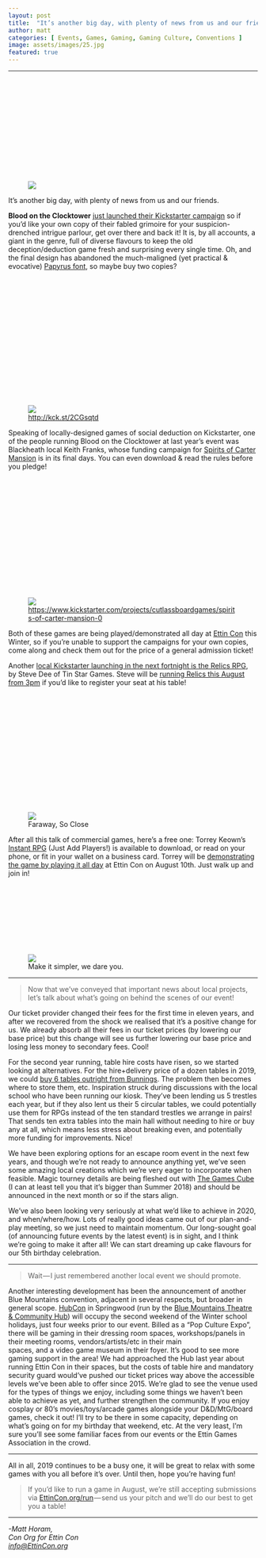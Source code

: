 ```yaml
---
layout: post
title:  "It’s another big day, with plenty of news from us and our friends."
author: matt
categories: [ Events, Games, Gaming, Gaming Culture, Conventions ]
image: assets/images/25.jpg
featured: true
---
```


<section name="6c21" class="section section--body section--first"><div class="section-divider"><hr class="section-divider"></div><div class="section-content"><div class="section-inner sectionLayout--insetColumn"><figure name="5a78" id="5a78" class="graf graf--figure graf--leading"><div class="aspectRatioPlaceholder is-locked" style="max-width: 600px; max-height: 294px;"><div class="aspectRatioPlaceholder-fill" style="padding-bottom: 49%;"></div><img class="graf-image" data-image-id="1*3Q6BvBN9bygywBdI9xlKoQ.gif" data-width="600" data-height="294" data-is-featured="true" src="https://cdn-images-1.medium.com/max/800/1*3Q6BvBN9bygywBdI9xlKoQ.gif"></div></figure><p name="1563" id="1563" class="graf graf--p graf-after--figure">It’s another big day, with plenty of news from us and our friends.</p><p name="c2ec" id="c2ec" class="graf graf--p graf-after--p"><strong class="markup--strong markup--p-strong">Blood on the Clocktower</strong> <a href="http://kck.st/2CGsqtd" data-href="http://kck.st/2CGsqtd" class="markup--anchor markup--p-anchor" rel="noopener" target="_blank">just launched their Kickstarter campaign</a> so if you’d like your own copy of their fabled grimoire for your suspicion-drenched intrigue parlour, get over there and back it! It is, by all accounts, a giant in the genre, full of diverse flavours to keep the old deception/deduction game fresh and surprising every single time. Oh, and the final design has abandoned the much-maligned (yet practical &amp; evocative) <a href="https://www.vulture.com/2018/10/a-year-after-snls-papyrus-sketch-avatar-picks-a-new-font.html" data-href="https://www.vulture.com/2018/10/a-year-after-snls-papyrus-sketch-avatar-picks-a-new-font.html" class="markup--anchor markup--p-anchor" rel="noopener" target="_blank">Papyrus font</a>, so maybe buy two copies?</p><figure name="8f87" id="8f87" class="graf graf--figure graf-after--p"><div class="aspectRatioPlaceholder is-locked" style="max-width: 680px; max-height: 414px;"><div class="aspectRatioPlaceholder-fill" style="padding-bottom: 60.9%;"></div><img class="graf-image" data-image-id="1*qBePOrq1BvjSe81KqpPRYg.png" data-width="680" data-height="414" src="https://cdn-images-1.medium.com/max/800/1*qBePOrq1BvjSe81KqpPRYg.png"></div><figcaption class="imageCaption"><a href="http://kck.st/2CGsqtd" data-href="http://kck.st/2CGsqtd" class="markup--anchor markup--figure-anchor" rel="nofollow noopener" target="_blank">http://kck.st/2CGsqtd</a></figcaption></figure><p name="4dd0" id="4dd0" class="graf graf--p graf-after--figure">Speaking of locally-designed games of social deduction on Kickstarter, one of the people running Blood on the Clocktower at last year’s event was Blackheath local Keith Franks, whose funding campaign for <a href="https://www.kickstarter.com/projects/cutlassboardgames/spirits-of-carter-mansion-0" data-href="https://www.kickstarter.com/projects/cutlassboardgames/spirits-of-carter-mansion-0" class="markup--anchor markup--p-anchor" rel="noopener" target="_blank">Spirits of Carter Mansion</a> is in its final days. You can even download &amp; read the rules before you pledge!</p><figure name="8add" id="8add" class="graf graf--figure graf-after--p"><div class="aspectRatioPlaceholder is-locked" style="max-width: 682px; max-height: 390px;"><div class="aspectRatioPlaceholder-fill" style="padding-bottom: 57.199999999999996%;"></div><img class="graf-image" data-image-id="1*U0ujzLqZOCQSeG0-w8rVJw.png" data-width="682" data-height="390" src="https://cdn-images-1.medium.com/max/800/1*U0ujzLqZOCQSeG0-w8rVJw.png"></div><figcaption class="imageCaption"><a href="https://www.kickstarter.com/projects/cutlassboardgames/spirits-of-carter-mansion-0" data-href="https://www.kickstarter.com/projects/cutlassboardgames/spirits-of-carter-mansion-0" class="markup--anchor markup--figure-anchor" rel="noopener" target="_blank">https://www.kickstarter.com/projects/cutlassboardgames/spirits-of-carter-mansion-0</a></figcaption></figure><p name="1dc0" id="1dc0" class="graf graf--p graf-after--figure">Both of these games are being played/demonstrated all day at <a href="https://EttinCon.org" data-href="https://EttinCon.org" class="markup--anchor markup--p-anchor" rel="noopener" target="_blank">Ettin Con</a> this Winter, so if you’re unable to support the campaigns for your own copies, come along and check them out for the price of a general admission ticket!</p><p name="675a" id="675a" class="graf graf--p graf-after--p">Another <a href="https://www.kickstarter.com/projects/stevedee/relics-a-game-of-angels/" data-href="https://www.kickstarter.com/projects/stevedee/relics-a-game-of-angels/" class="markup--anchor markup--p-anchor" rel="noopener" target="_blank">local Kickstarter launching in the next fortnight is the Relics RPG</a>, by Steve Dee of Tin Star Games. Steve will be <a href="https://EttinCon.org/#RELICS" data-href="https://EttinCon.org/#RELICS" class="markup--anchor markup--p-anchor" rel="noopener" target="_blank">running Relics this August from 3pm</a> if you’d like to register your seat at his table!</p><figure name="5eef" id="5eef" class="graf graf--figure graf-after--p"><div class="aspectRatioPlaceholder is-locked" style="max-width: 700px; max-height: 393px;"><div class="aspectRatioPlaceholder-fill" style="padding-bottom: 56.2%;"></div><img class="graf-image" data-image-id="1*Zb0JUk6u7rd_lGUeDQKB4Q.jpeg" data-width="1000" data-height="562" src="https://cdn-images-1.medium.com/max/800/1*Zb0JUk6u7rd_lGUeDQKB4Q.jpeg"></div><figcaption class="imageCaption">Faraway, So Close</figcaption></figure><p name="dfe4" id="dfe4" class="graf graf--p graf-after--figure">After all this talk of commercial games, here’s a free one: Torrey Keown’s <a href="https://wanderinggm.itch.io/instant-rpg" data-href="https://wanderinggm.itch.io/instant-rpg" class="markup--anchor markup--p-anchor" rel="noopener" target="_blank">Instant RPG</a> (Just Add Players!) is available to download, or read on your phone, or fit in your wallet on a business card. Torrey will be <a href="https://EttinCon.org/#INSTANT" data-href="https://EttinCon.org/#INSTANT" class="markup--anchor markup--p-anchor" rel="noopener" target="_blank">demonstrating the game by playing it all day</a> at Ettin Con on August 10th. Just walk up and join in!</p><figure name="7356" id="7356" class="graf graf--figure graf-after--p graf--trailing"><div class="aspectRatioPlaceholder is-locked" style="max-width: 700px; max-height: 233px;"><div class="aspectRatioPlaceholder-fill" style="padding-bottom: 33.300000000000004%;"></div><img class="graf-image" data-image-id="1*o8kgy0NQTkqc4_MMkhIRAQ.jpeg" data-width="1500" data-height="500" src="https://cdn-images-1.medium.com/max/800/1*o8kgy0NQTkqc4_MMkhIRAQ.jpeg"></div><figcaption class="imageCaption">Make it simpler, we dare you.</figcaption></figure></div></div></section><section name="b5c4" class="section section--body"><div class="section-divider"><hr class="section-divider"></div><div class="section-content"><div class="section-inner sectionLayout--insetColumn"><blockquote name="635a" id="635a" class="graf graf--blockquote graf--leading">Now that we’ve conveyed that important news about local projects, let’s talk about what’s going on behind the scenes of our event!</blockquote><p name="1197" id="1197" class="graf graf--p graf-after--blockquote">Our ticket provider changed their fees for the first time in eleven years, and after we recovered from the shock we realised that it’s a positive change for us. We already absorb all their fees in our ticket prices (by lowering our base price) but this change will see us further lowering our base price and losing less money to secondary fees. Cool!</p><p name="4077" id="4077" class="graf graf--p graf-after--p">For the second year running, table hire costs have risen, so we started looking at alternatives. For the hire+delivery price of a dozen tables in 2019, we could <a href="https://www.bunnings.com.au/coleman-6ft-bi-fold-moulded-table_p3192385" data-href="https://www.bunnings.com.au/coleman-6ft-bi-fold-moulded-table_p3192385" class="markup--anchor markup--p-anchor" rel="noopener" target="_blank">buy 6 tables outright from Bunnings</a>. The problem then becomes where to store them, etc. Inspiration struck during discussions with the local school who have been running our kiosk. They’ve been lending us 5 trestles each year, but if they also lent us their 5 circular tables, we could potentially use them for RPGs instead of the ten standard trestles we arrange in pairs! That sends ten extra tables into the main hall without needing to hire or buy any at all, which means less stress about breaking even, and potentially more funding for improvements. Nice!</p><p name="63f5" id="63f5" class="graf graf--p graf-after--p">We have been exploring options for an escape room event in the next few years, and though we’re not ready to announce anything yet, we’ve seen some amazing local creations which we’re very eager to incorporate when feasible. Magic tourney details are being fleshed out with <a href="http://www.thegamescube.com/" data-href="http://www.thegamescube.com/" class="markup--anchor markup--p-anchor" rel="noopener" target="_blank">The Games Cube</a> (I can at least tell you that it’s bigger than Summer 2018) and should be announced in the next month or so if the stars align.</p><p name="f2c8" id="f2c8" class="graf graf--p graf-after--p graf--trailing">We’ve also been looking very seriously at what we’d like to achieve in 2020, and when/where/how. Lots of really good ideas came out of our plan-and-play meeting, so we just need to maintain momentum. Our long-sought goal (of announcing future events by the latest event) is in sight, and I think we’re going to make it after all! We can start dreaming up cake flavours for our 5th birthday celebration.</p></div></div></section><section name="93fb" class="section section--body"><div class="section-divider"><hr class="section-divider"></div><div class="section-content"><div class="section-inner sectionLayout--insetColumn"><blockquote name="b9e8" id="b9e8" class="graf graf--blockquote graf--leading">Wait — I just remembered another local event we should promote.</blockquote><p name="aba0" id="aba0" class="graf graf--p graf-after--blockquote graf--trailing">Another interesting development has been the announcement of another Blue Mountains convention, adjacent in several respects, but broader in general scope. <a href="https://www.hubcon.com.au/" data-href="https://www.hubcon.com.au/" class="markup--anchor markup--p-anchor" rel="noopener" target="_blank">HubCon</a> in Springwood (run by the <a href="https://bluemountainstheatreandhub.com.au" data-href="https://bluemountainstheatreandhub.com.au" class="markup--anchor markup--p-anchor" rel="noopener" target="_blank">Blue Mountains Theatre &amp; Community Hub</a>) will occupy the second weekend of the Winter school holidays, just four weeks prior to our event. Billed as a “Pop Culture Expo”, there will be gaming in their dressing room spaces, workshops/panels in their meeting rooms, vendors/artists/etc in their main spaces, and a video game museum in their foyer. It’s good to see more gaming support in the area! We had approached the Hub last year about running Ettin Con in their spaces, but the costs of table hire and mandatory security guard would’ve pushed our ticket prices way above the accessible levels we’ve been able to offer since 2015. We’re glad to see the venue used for the types of things we enjoy, including some things we haven’t been able to achieve as yet, and further strengthen the community. If you enjoy cosplay or 80’s movies/toys/arcade games alongside your D&amp;D/MtG/board games, check it out! I’ll try to be there in some capacity, depending on what’s going on for my birthday that weekend, etc. At the very least, I’m sure you’ll see some familiar faces from our events or the Ettin Games Association in the crowd.</p></div></div></section><section name="8c0c" class="section section--body"><div class="section-divider"><hr class="section-divider"></div><div class="section-content"><div class="section-inner sectionLayout--insetColumn"><p name="c6f8" id="c6f8" class="graf graf--p graf--leading">All in all, 2019 continues to be a busy one, it will be great to relax with some games with you all before it’s over. Until then, hope you’re having fun!</p><blockquote name="a6ba" id="a6ba" class="graf graf--blockquote graf-after--p graf--trailing">If you’d like to run a game in August, we’re still accepting submissions via <a href="https://EttinCon.org/run" data-href="https://EttinCon.org/run" class="markup--anchor markup--blockquote-anchor" rel="noopener" target="_blank">EttinCon.org/run</a> — send us your pitch and we’ll do our best to get you a table!</blockquote></div></div></section><section name="0ad4" class="section section--body section--last"><div class="section-divider"><hr class="section-divider"></div><div class="section-content"><div class="section-inner sectionLayout--insetColumn"><p name="d9e0" id="d9e0" class="graf graf--p graf--leading graf--trailing"><em class="markup--em markup--p-em">-Matt Horam,<br>Con Org for Ettin Con<br></em><a href="mailto:info@EttinCon.org" data-href="mailto:info@EttinCon.org" class="markup--anchor markup--p-anchor" target="_blank"><em class="markup--em markup--p-em">info@EttinCon.org</em></a></p></div></div></section>